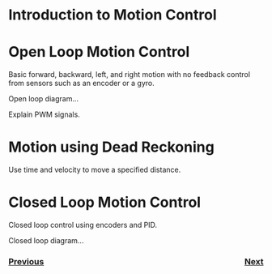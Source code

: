 # Introduction to Motion Control

# Open Loop Motion Control
Basic forward, backward, left, and right motion with no feedback control from sensors such as an encoder or a gyro. 

Open loop diagram...

Explain PWM signals.

# Motion using Dead Reckoning

Use time and velocity to move a specified distance.

# Closed Loop Motion Control

Closed loop control using encoders and PID.

Closed loop diagram...

<h3><span style="float:left">
<a href="../Kinematics/intro">Previous</a></span>
<span style="float:right">
<a href="../Trajectory/intro">Next</a></span></h3>
